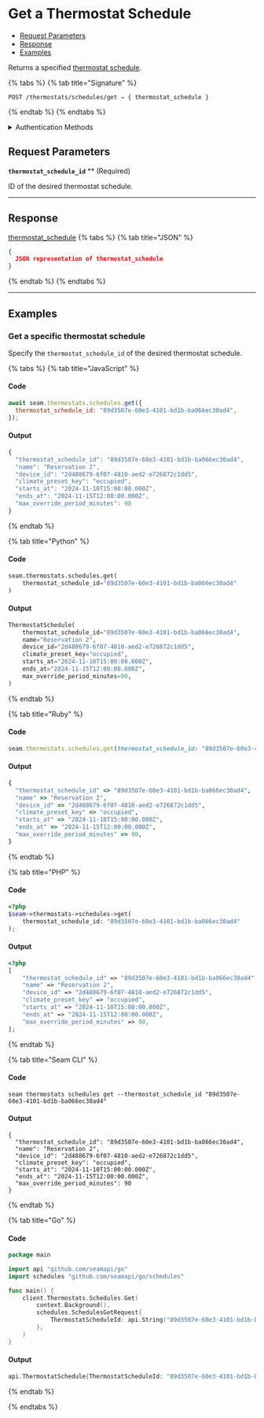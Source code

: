 # Get a Thermostat Schedule

- [Request Parameters](./#request-parameters)
- [Response](./#response)
- [Examples](./#examples)

Returns a specified [thermostat schedule](../../../capability-guides/thermostats/creating-and-managing-thermostat-schedules.md).

{% tabs %}
{% tab title="Signature" %}
```
POST /thermostats/schedules/get ⇒ { thermostat_schedule }
```
{% endtab %}
{% endtabs %}

<details>

<summary>Authentication Methods</summary>

- API key
- Client session token
- Personal access token
  <br>Must also include the `seam-workspace` header in the request.

To learn more, see [Authentication](https://docs.seam.co/latest/api/authentication).
</details>

## Request Parameters

**`thermostat_schedule_id`** ** (Required)

ID of the desired thermostat schedule.

---


## Response

[thermostat\_schedule](./)
{% tabs %}
{% tab title="JSON" %}
```json
{
  JSON representation of thermostat_schedule
}
```
{% endtab %}
{% endtabs %}

---

## Examples
  
### Get a specific thermostat schedule

Specify the `thermostat_schedule_id` of the desired thermostat schedule.

{% tabs %}
{% tab title="JavaScript" %}
#### Code

```javascript
await seam.thermostats.schedules.get({
  thermostat_schedule_id: "89d3507e-60e3-4101-bd1b-ba066ec30ad4",
});
```

#### Output

```javascript
{
  "thermostat_schedule_id": "89d3507e-60e3-4101-bd1b-ba066ec30ad4",
  "name": "Reservation 2",
  "device_id": "2d488679-6f07-4810-aed2-e726872c1dd5",
  "climate_preset_key": "occupied",
  "starts_at": "2024-11-10T15:00:00.000Z",
  "ends_at": "2024-11-15T12:00:00.000Z",
  "max_override_period_minutes": 90
}
```
{% endtab %}

{% tab title="Python" %}
#### Code

```python
seam.thermostats.schedules.get(
    thermostat_schedule_id="89d3507e-60e3-4101-bd1b-ba066ec30ad4"
)
```

#### Output

```python
ThermostatSchedule(
    thermostat_schedule_id="89d3507e-60e3-4101-bd1b-ba066ec30ad4",
    name="Reservation 2",
    device_id="2d488679-6f07-4810-aed2-e726872c1dd5",
    climate_preset_key="occupied",
    starts_at="2024-11-10T15:00:00.000Z",
    ends_at="2024-11-15T12:00:00.000Z",
    max_override_period_minutes=90,
)
```
{% endtab %}

{% tab title="Ruby" %}
#### Code

```ruby
seam.thermostats.schedules.get(thermostat_schedule_id: "89d3507e-60e3-4101-bd1b-ba066ec30ad4")
```

#### Output

```ruby
{
  "thermostat_schedule_id" => "89d3507e-60e3-4101-bd1b-ba066ec30ad4",
  "name" => "Reservation 2",
  "device_id" => "2d488679-6f07-4810-aed2-e726872c1dd5",
  "climate_preset_key" => "occupied",
  "starts_at" => "2024-11-10T15:00:00.000Z",
  "ends_at" => "2024-11-15T12:00:00.000Z",
  "max_override_period_minutes" => 90,
}
```
{% endtab %}

{% tab title="PHP" %}
#### Code

```php
<?php
$seam->thermostats->schedules->get(
    thermostat_schedule_id: "89d3507e-60e3-4101-bd1b-ba066ec30ad4"
);
```

#### Output

```php
<?php
[
    "thermostat_schedule_id" => "89d3507e-60e3-4101-bd1b-ba066ec30ad4",
    "name" => "Reservation 2",
    "device_id" => "2d488679-6f07-4810-aed2-e726872c1dd5",
    "climate_preset_key" => "occupied",
    "starts_at" => "2024-11-10T15:00:00.000Z",
    "ends_at" => "2024-11-15T12:00:00.000Z",
    "max_override_period_minutes" => 90,
];
```
{% endtab %}

{% tab title="Seam CLI" %}
#### Code

```seam_cli
seam thermostats schedules get --thermostat_schedule_id "89d3507e-60e3-4101-bd1b-ba066ec30ad4"
```

#### Output

```seam_cli
{
  "thermostat_schedule_id": "89d3507e-60e3-4101-bd1b-ba066ec30ad4",
  "name": "Reservation 2",
  "device_id": "2d488679-6f07-4810-aed2-e726872c1dd5",
  "climate_preset_key": "occupied",
  "starts_at": "2024-11-10T15:00:00.000Z",
  "ends_at": "2024-11-15T12:00:00.000Z",
  "max_override_period_minutes": 90
}
```
{% endtab %}

{% tab title="Go" %}
#### Code

```go
package main

import api "github.com/seamapi/go"
import schedules "github.com/seamapi/go/schedules"

func main() {
	client.Thermostats.Schedules.Get(
		context.Background(),
		schedules.SchedulesGetRequest{
			ThermostatScheduleId: api.String("89d3507e-60e3-4101-bd1b-ba066ec30ad4"),
		},
	)
}
```

#### Output

```go
api.ThermostatSchedule{ThermostatScheduleId: "89d3507e-60e3-4101-bd1b-ba066ec30ad4", Name: "Reservation 2", DeviceId: "2d488679-6f07-4810-aed2-e726872c1dd5", ClimatePresetKey: "occupied", StartsAt: "2024-11-10T15:00:00.000Z", EndsAt: "2024-11-15T12:00:00.000Z", MaxOverridePeriodMinutes: 90}
```
{% endtab %}

{% endtabs %}


